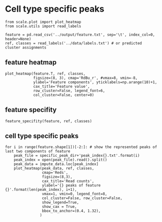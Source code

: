 # Cell type specific peaks



    from scale.plot import plot_heatmap
    from scale.utils import read_labels
    
    feature = pd.read_csv('../output/feature.txt', sep='\t', index_col=0, header=None)
    ref, classes = read_labels('../data/labels.txt') # or predicted cluster assignments 
    
## feature heatmap
 
    plot_heatmap(feature.T, ref, classes, 
                 figsize=(8, 3), cmap='RdBu_r', #vmax=8, vmin=-8,
                 ylabel='Feature components', yticklabels=np.arange(10)+1, 
                 cax_title='Feature value',
                 row_cluster=False, legend_font=6, 
                 col_cluster=False, center=0)
                 
## feature specifity

    feature_specifity(feature, ref, classes)
    
## cell type specific peaks
    
    for i in range(feature.shape[1])[-2:]: # show the represented peaks of last two components of feature
        peak_file = specific_peak_dir+'peak_index{}.txt'.format(i)
        peak_index = open(peak_file).read().split()
        peak_data = impute_data.loc[peak_index]
        plot_heatmap(peak_data, ref, classes,
                     cmap='Reds', 
                     figsize=(8,3), 
                     cax_title='Read counts', 
                     ylabel='{} peaks of feature {}'.format(len(peak_index), i+1),
                     vmax=1, vmin=0, legend_font=8,
                     col_cluster=False, row_cluster=False,
                     show_legend=True,
                     show_cax = True,
                     bbox_to_anchor=(0.4, 1.32),
                    )
                    
                 

                 
                 
